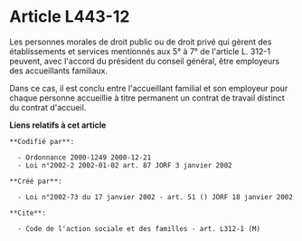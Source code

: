 # Article L443-12

Les personnes morales de droit public ou de droit privé qui gèrent des établissements et services mentionnés aux 5° à 7° de
l'article L. 312-1 peuvent, avec l'accord du président du conseil général, être employeurs des accueillants familiaux.

Dans ce cas, il est conclu entre l'accueillant familial et son employeur pour chaque personne accueillie à titre permanent un
contrat de travail distinct du contrat d'accueil.

**Liens relatifs à cet article**

	**Codifié par**:

	  - Ordonnance 2000-1249 2000-12-21
	  - Loi n°2002-2 2002-01-02 art. 87 JORF 3 janvier 2002

	**Créé par**:

	  - Loi n°2002-73 du 17 janvier 2002 - art. 51 () JORF 18 janvier 2002

	**Cite**:

	  - Code de l'action sociale et des familles - art. L312-1 (M)
